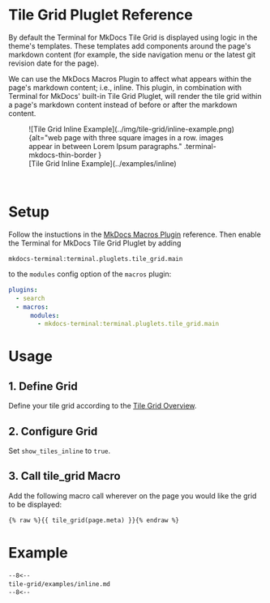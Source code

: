 # Tile Grid Pluglet Reference

By default the Terminal for MkDocs Tile Grid is displayed using logic in the theme's templates.  These templates add components around the page's markdown content (for example, the side navigation menu or the latest git revision date for the page).

We can use the MkDocs Macros Plugin to affect what appears within the page's markdown content; i.e., inline.  This plugin, in combination with Terminal for MkDocs' built-in Tile Grid Pluglet, will render the tile grid within a page's markdown content instead of before or after the markdown content.

<section markdown>
<figure markdown>
![Tile Grid Inline Example](../img/tile-grid/inline-example.png){alt="web page with three square images in a row.  images appear in between Lorem Ipsum paragraphs." .terminal-mkdocs-thin-border }
<figcaption markdown>[Tile Grid Inline Example](../examples/inline)</figcaption>
</figure>
</section>
<br>

# Setup
Follow the instuctions in the [MkDocs Macros Plugin] reference.  Then enable the Terminal for MkDocs Tile Grid Pluglet by adding  
```text
mkdocs-terminal:terminal.pluglets.tile_grid.main
```  
to the `modules` config option of the `macros` plugin:

```yaml
plugins:
  - search
  - macros:
      modules: 
        - mkdocs-terminal:terminal.pluglets.tile_grid.main
```
[MkDocs Macros Plugin]: ../../configuration/plugins/macros

# Usage

## 1. Define Grid
Define your tile grid according to the [Tile Grid Overview].  

[Tile Grid Overview]: ../

## 2. Configure Grid  
Set `show_tiles_inline` to `true`.   

## 3. Call tile_grid Macro
Add the following macro call wherever on the page you would like the grid to be displayed:

```markdown
{% raw %}{{ tile_grid(page.meta) }}{% endraw %}
```

# Example

```markdown
--8<--
tile-grid/examples/inline.md
--8<--
```
